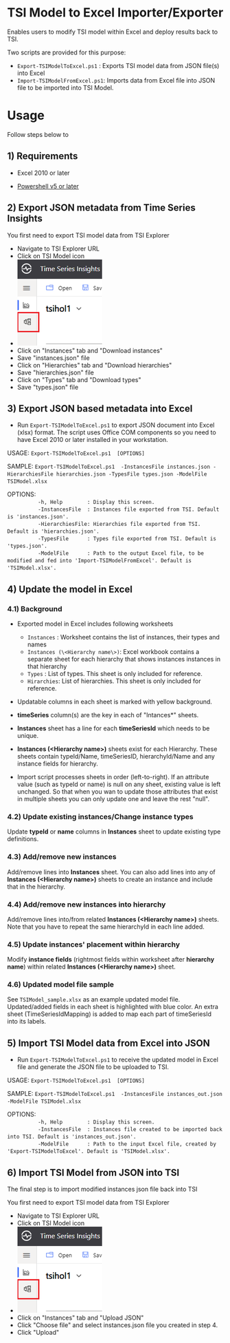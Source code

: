 # TSI Model to Excel Importer/Exporter

Enables users to modify TSI model within Excel and deploy results back to TSI.

Two scripts are provided for this purpose:

* `Export-TSIModelToExcel.ps1`  : Exports TSI model data from JSON file(s) into Excel
* `Import-TSIModelFromExcel.ps1`: Imports data from Excel file into JSON file to be imported into TSI Model.

# Usage

Follow steps below to

## 1) Requirements

* Excel 2010 or later

* [Powershell v5 or later](https://docs.microsoft.com/en-us/powershell/scripting/install/installing-powershell?view=powershell-7.1)



## 2) Export JSON metadata from Time Series Insights

You first need to export TSI model data from TSI Explorer

* Navigate to TSI Explorer URL
* Click on TSI Model icon
* ![TSI Explorer](./images/tsiexplorer1.png)
* Click on "Instances" tab and "Download instances"
* Save "instances.json" file
* Click on "Hierarchies" tab and "Download hierarchies"
* Save "hierarchies.json" file
* Click on "Types" tab and "Download types"
* Save "types.json" file

## 3) Export JSON based metadata into Excel

* Run `Export-TSIModelToExcel.ps1` to export JSON document into Excel (xlsx) format. The script uses Office COM components so you need to have Excel 2010 or later installed in your workstation.

USAGE: `Export-TSIModelToExcel.ps1  [OPTIONS]`

SAMPLE: `Export-TSIModelToExcel.ps1  -InstancesFile instances.json -HierarchiesFile hierarchies.json -TypesFile types.json -ModelFile TSIModel.xlsx`

OPTIONS:<br />
`​          -h, Help        : Display this screen.`<br />
`​          -InstancesFile  : Instances file exported from TSI. Default is 'instances.json'.`<br />
`​          -HierarchiesFile: Hierarchies file exported from TSI. Default is 'hierarchies.json'.`<br />
`​          -TypesFile      : Types file exported from TSI. Default is 'types.json'.`<br />
`​          -ModelFile      : Path to the output Excel file, to be modified and fed into 'Import-TSIModelFromExcel'. Default is 'TSIModel.xlsx'.`<br />


## 4) Update the model in Excel

### 4.1) Background
- Exported model in Excel includes following worksheets
  - `Instances` : Worksheet contains the list of instances, their types and names
  - `Instances (\<Hierarchy name\>)`: Excel workbook contains a separate sheet for each hierarchy that shows instances instances in that hierarchy
  - `Types`     : List of types. This sheet is only included for reference.
  - `Hirarchies`: List of hierarchies. This sheet is only included for reference.

- Updatable columns in each sheet is marked with yellow background.
- **timeSeries** column(s) are the key in each of "Intances*" sheets.
- **Instances** sheet has a line for each **timeSeriesId** which needs to be unique.  
- **Instances  (\<Hierarchy name\>)** sheets exist for each Hierarchy. These sheets contain typeId/Name, timeSeriesID, hierarchyId/Name and any instance fields for hierarchy.
- Import script processes sheets in order (left-to-right). If an attribute value (such as typeId or name) is null on any sheet, existing value is left unchanged. So that when you wan to update those attributes that exist in multiple sheets you can only update one and leave the rest "null".

### 4.2) Update existing instances/Change instance types
Update **typeId** or **name** columns in **Instances** sheet to update existing type definitions.

### 4.3) Add/remove new instances
Add/remove lines into **Instances** sheet. You can also add lines into any of **Instances  (\<Hierarchy name\>)** sheets to create an instance and include that in the hierarchy.

### 4.4) Add/remove new instances into hierarchy
Add/remove lines into/from related **Instances  (\<Hierarchy name\>)** sheets. Note that you have to repeat the same hierarchyId in each line added.

### 4.5) Update instances' placement within hierarchy
Modify **instance fields** (rightmost fields within worksheet after **hierarchy name**) within related **Instances  (\<Hierarchy name\>)** sheet.

### 4.6) Updated model file sample
See `TSIModel_sample.xlsx` as an example updated model file. Updated/added fields in each sheet is highlighted with blue color. An extra sheet (TimeSeriesIdMapping) is added to map each part of timeSeriesId into its labels.

## 5) Import TSI Model data from Excel into JSON
* Run `Export-TSIModelToExcel.ps1` to receive the updated model in Excel file and generate the JSON file to be uploaded to TSI. 

USAGE: `Export-TSIModelToExcel.ps1  [OPTIONS]`

SAMPLE: `Export-TSIModelToExcel.ps1  -InstancesFile instances_out.json -ModelFile TSIModel.xlsx`

OPTIONS:<br />
`​          -h, Help        : Display this screen.`<br />
`​          -InstancesFile  : Instances file created to be imported back into TSI. Default is 'instances_out.json'.`<br />
`​          -ModelFile      : Path to the input Excel file, created by 'Export-TSIModelToExcel'. Default is 'TSIModel.xlsx'.`<br />

## 6) Import TSI Model from JSON into TSI
The final step is to import modified instances json file back into TSI

You first need to export TSI model data from TSI Explorer

* Navigate to TSI Explorer URL
* Click on TSI Model icon
* ![TSI Explorer](./images/tsiexplorer1.png)
* Click on "Instances" tab and "Upload JSON"
* Click "Choose file" and select instances.json file you created in step 4.
* Click "Upload"
